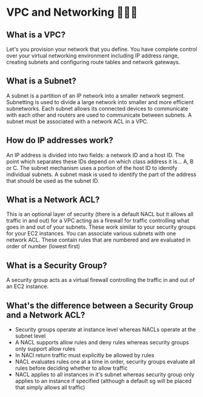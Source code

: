 # VPC and Networking :sushi::japan::lollipop:

## What is a VPC?

  Let's you provision your network that you define. You have complete control over your virtual networking environment including IP address range, creating subnets and configuring route tables and network gateways.

## What is a Subnet?

  A subnet is a partition of an IP network into a smaller network segment. Subnetting is used to divide a large network into smaller and more efficient subnetworks. Each subnet allows its connected devices to communicate with each other and routers are used to communicate between subnets. A subnet must be associated with a network ACL in a VPC.

## How do IP addresses work?

  An IP address is divided into two fields: a network ID and a host ID. The point which separates these IDs depend on which class address it is... A, B or C. The subnet mechanism uses a portion of the host ID to identify individual subnets. A subnet mask is used to identify the part of the address that should be used as the subnet ID.

## What is a Network ACL?

  This is an optional layer of security (there is a default NACL but it allows all traffic in and out) for a VPC acting as a firewall for traffic controlling what goes in and out of your subnets. These work similar to your security groups for your EC2 instances. You can associate various subnets with one network ACL. These contain rules that are numbered and are evaluated in order of number (lowest first)

## What is a Security Group?

  A security group acts as a virtual firewall controlling the traffic in and out of an EC2 instance.

## What's the difference between a Security Group and a Network ACL?

  - Security groups operate at instance level whereas NACLs operate at the subnet level
  - A NACL supports allow rules and deny rules whereas security groups only support allow rules
  - In NACl return traffic must explicitly be allowed by rules
  - NACL evaluates rules one at a time in order, security groups evaluate all rules before deciding whether to allow traffic
  - NACL applies to all instances in it's subnet whereas security group only applies to an instance if specified (although a default sg will be placed that simply allows all traffic)
